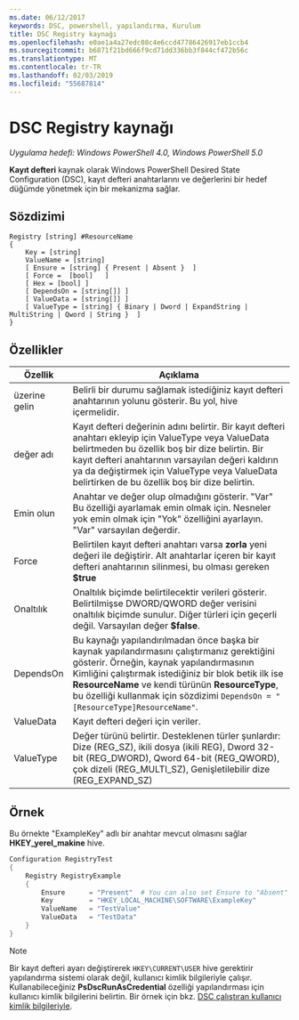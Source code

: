 ```yaml
---
ms.date: 06/12/2017
keywords: DSC, powershell, yapılandırma, Kurulum
title: DSC Registry kaynağı
ms.openlocfilehash: e0ae1a4a27edc08c4e6ccd47786426917eb1ccb4
ms.sourcegitcommit: b6871f21bd666f9cd71dd336bb3f844cf472b56c
ms.translationtype: MT
ms.contentlocale: tr-TR
ms.lasthandoff: 02/03/2019
ms.locfileid: "55687814"
---
```

# <a name="dsc-registry-resource"></a>DSC Registry kaynağı

_Uygulama hedefi: Windows PowerShell 4.0, Windows PowerShell 5.0_

**Kayıt defteri** kaynak olarak Windows PowerShell Desired State Configuration (DSC), kayıt defteri anahtarlarını ve değerlerini bir hedef düğümde yönetmek için bir mekanizma sağlar.

## <a name="syntax"></a>Sözdizimi

```
Registry [string] #ResourceName
{
    Key = [string]
    ValueName = [string]
    [ Ensure = [string] { Present | Absent }  ]
    [ Force =  [bool]   ]
    [ Hex = [bool] ]
    [ DependsOn = [string[]] ]
    [ ValueData = [string[]] ]
    [ ValueType = [string] { Binary | Dword | ExpandString | MultiString | Qword | String }  ]
}
```

## <a name="properties"></a>Özellikler

| Özellik | Açıklama |
| --- | --- |
| üzerine gelin| Belirli bir durumu sağlamak istediğiniz kayıt defteri anahtarının yolunu gösterir. Bu yol, hive içermelidir.|
| değer adı| Kayıt defteri değerinin adını belirtir. Bir kayıt defteri anahtarı ekleyip için ValueType veya ValueData belirtmeden bu özellik boş bir dize belirtin. Bir kayıt defteri anahtarının varsayılan değeri kaldırın ya da değiştirmek için ValueType veya ValueData belirtirken de bu özellik boş bir dize belirtin.|
| Emin olun| Anahtar ve değer olup olmadığını gösterir. "Var" Bu özelliği ayarlamak emin olmak için. Nesneler yok emin olmak için "Yok" özelliğini ayarlayın. "Var" varsayılan değerdir.|
| Force| Belirtilen kayıt defteri anahtarı varsa **zorla** yeni değeri ile değiştirir. Alt anahtarlar içeren bir kayıt defteri anahtarının silinmesi, bu olması gereken **$true** |
| Onaltılık| Onaltılık biçimde belirtilecektir verileri gösterir. Belirtilmişse DWORD/QWORD değer verisini onaltılık biçimde sunulur. Diğer türleri için geçerli değil. Varsayılan değer **$false**.|
| DependsOn| Bu kaynağı yapılandırılmadan önce başka bir kaynak yapılandırmasını çalıştırmanız gerektiğini gösterir. Örneğin, kaynak yapılandırmasının Kimliğini çalıştırmak istediğiniz bir blok betik ilk ise **ResourceName** ve kendi türünün **ResourceType**, bu özelliği kullanmak için sözdizimi `DependsOn = "[ResourceType]ResourceName"`.|
| ValueData| Kayıt defteri değeri için veriler.|
| ValueType| Değer türünü belirtir. Desteklenen türler şunlardır: Dize (REG_SZ), ikili dosya (ikili REG), Dword 32-bit (REG_DWORD), Qword 64-bit (REG_QWORD), çok dizeli (REG_MULTI_SZ), Genişletilebilir dize (REG_EXPAND_SZ) |

## <a name="example"></a>Örnek

Bu örnekte "ExampleKey" adlı bir anahtar mevcut olmasını sağlar **HKEY\_yerel\_makine** hive.

```powershell
Configuration RegistryTest
{
    Registry RegistryExample
    {
        Ensure      = "Present"  # You can also set Ensure to "Absent"
        Key         = "HKEY_LOCAL_MACHINE\SOFTWARE\ExampleKey"
        ValueName   = "TestValue"
        ValueData   = "TestData"
    }
}
```

> [!NOTE]
> Bir kayıt defteri ayarı değiştirerek `HKEY\CURRENT\USER` hive gerektirir yapılandırma sistemi olarak değil, kullanıcı kimlik bilgileriyle çalışır. Kullanabileceğiniz **PsDscRunAsCredential** özelliği yapılandırması için kullanıcı kimlik bilgilerini belirtin. Bir örnek için bkz. [DSC çalıştıran kullanıcı kimlik bilgileriyle](../../../configurations/runAsUser.md).
